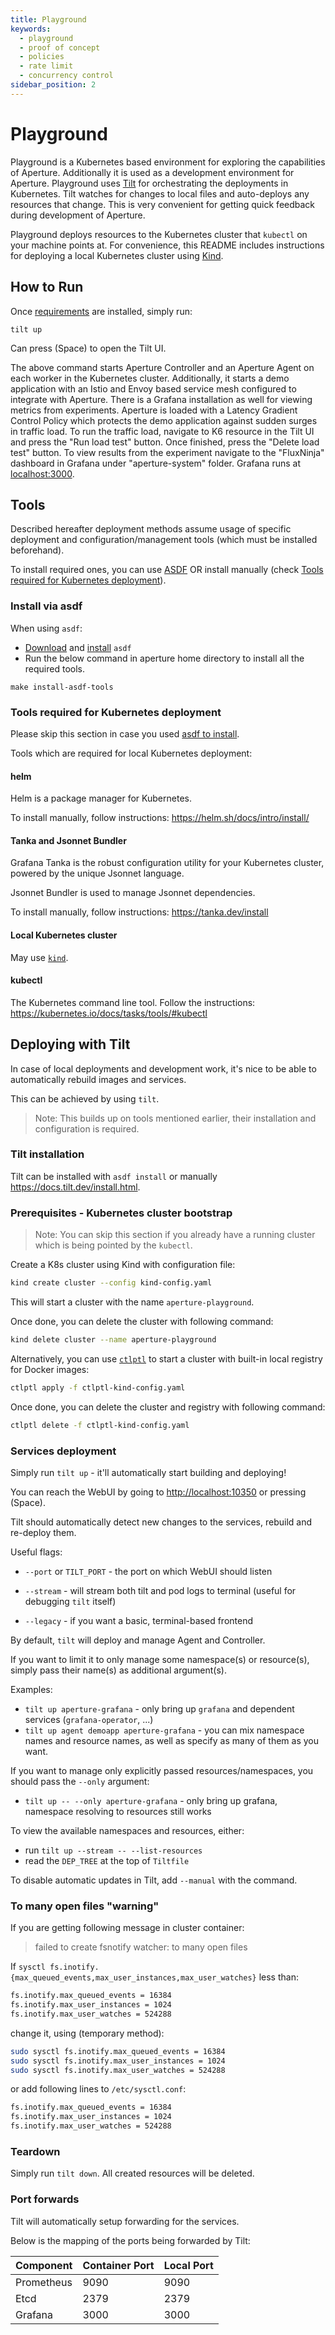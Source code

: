```yaml
---
title: Playground
keywords:
  - playground
  - proof of concept
  - policies
  - rate limit
  - concurrency control
sidebar_position: 2
---
```


# Playground

Playground is a Kubernetes based environment for exploring the capabilities of
Aperture. Additionally it is used as a development environment for Aperture.
Playground uses [Tilt](https://tilt.dev/) for orchestrating the deployments in
Kubernetes. Tilt watches for changes to local files and auto-deploys any
resources that change. This is very convenient for getting quick feedback during
development of Aperture.

Playground deploys resources to the Kubernetes cluster that `kubectl` on your
machine points at. For convenience, this README includes instructions for
deploying a local Kubernetes cluster using [Kind](https://kind.sigs.k8s.io/).

## How to Run

Once [requirements](#tools) are installed, simply run:

```
tilt up
```

Can press (Space) to open the Tilt UI.

The above command starts Aperture Controller and an Aperture Agent on each
worker in the Kubernetes cluster. Additionally, it starts a demo application
with an Istio and Envoy based service mesh configured to integrate with
Aperture. There is a Grafana installation as well for viewing metrics from
experiments. Aperture is loaded with a Latency Gradient Control Policy which
protects the demo application against sudden surges in traffic load. To run the
traffic load, navigate to K6 resource in the Tilt UI and press the "Run load
test" button. Once finished, press the "Delete load test" button. To view
results from the experiment navigate to the "FluxNinja" dashboard in Grafana
under "aperture-system" folder. Grafana runs at
[localhost:3000](http://localhost:3000).

## Tools

Described hereafter deployment methods assume usage of specific deployment and
configuration/management tools (which must be installed beforehand).

To install required ones, you can use [ASDF](https://asdf-vm.com/) OR install
manually (check
[Tools required for Kubernetes deployment](#tools-required-for-kubernetes-deployment)).

### Install via asdf

When using `asdf`:

- [Download](https://asdf-vm.com/guide/getting-started.html#_2-download-asdf) and
  [install](https://asdf-vm.com/guide/getting-started.html#_3-install-asdf)
  `asdf`
- Run the below command in aperture home directory to install all the required tools.

```
make install-asdf-tools
```

### Tools required for Kubernetes deployment

Please skip this section in case you used [asdf to install](#install-via-asdf).

Tools which are required for local Kubernetes deployment:

#### helm

Helm is a package manager for Kubernetes.

To install manually, follow instructions: <https://helm.sh/docs/intro/install/>

#### Tanka and Jsonnet Bundler

Grafana Tanka is the robust configuration utility for your Kubernetes cluster,
powered by the unique Jsonnet language.

Jsonnet Bundler is used to manage Jsonnet dependencies.

To install manually, follow instructions: <https://tanka.dev/install>

#### Local Kubernetes cluster

May use [`kind`](https://kind.sigs.k8s.io/docs/user/quick-start/).

#### kubectl

The Kubernetes command line tool. Follow the instructions:
<https://kubernetes.io/docs/tasks/tools/#kubectl>

## Deploying with Tilt

In case of local deployments and development work, it's nice to be able to
automatically rebuild images and services.

This can be achieved by using `tilt`.

> Note: This builds up on tools mentioned earlier, their installation and
> configuration is required.

### Tilt installation

Tilt can be installed with `asdf install` or manually
<https://docs.tilt.dev/install.html>.

### Prerequisites - Kubernetes cluster bootstrap

> Note: You can skip this section if you already have a running cluster which is
> being pointed by the `kubectl`.

Create a K8s cluster using Kind with configuration file:

```sh
kind create cluster --config kind-config.yaml
```

This will start a cluster with the name `aperture-playground`.

Once done, you can delete the cluster with following command:

```sh
kind delete cluster --name aperture-playground
```

Alternatively, you can use [`ctlptl`](https://github.com/tilt-dev/ctlptl) to
start a cluster with built-in local registry for Docker images:

```sh
ctlptl apply -f ctlptl-kind-config.yaml
```

Once done, you can delete the cluster and registry with following command:

```sh
ctlptl delete -f ctlptl-kind-config.yaml
```

### Services deployment

Simply run `tilt up` - it'll automatically start building and deploying!

You can reach the WebUI by going to <http://localhost:10350> or pressing
(Space).

Tilt should automatically detect new changes to the services, rebuild and
re-deploy them.

Useful flags:

- `--port` or `TILT_PORT` - the port on which WebUI should listen

- `--stream` - will stream both tilt and pod logs to terminal (useful for
  debugging `tilt` itself)

- `--legacy` - if you want a basic, terminal-based frontend

By default, `tilt` will deploy and manage Agent and Controller.

If you want to limit it to only manage some namespace(s) or resource(s), simply
pass their name(s) as additional argument(s).

Examples:

- `tilt up aperture-grafana` - only bring up `grafana` and dependent services
  (`grafana-operator`, ...)
- `tilt up agent demoapp aperture-grafana` - you can mix namespace names and
  resource names, as well as specify as many of them as you want.

If you want to manage only explicitly passed resources/namespaces, you should
pass the `--only` argument:

- `tilt up -- --only aperture-grafana` - only bring up grafana, namespace
  resolving to resources still works

To view the available namespaces and resources, either:

- run `tilt up --stream -- --list-resources`
- read the `DEP_TREE` at the top of `Tiltfile`

To disable automatic updates in Tilt, add `--manual` with the command.

### To many open files "warning"

If you are getting following message in cluster container:

> failed to create fsnotify watcher: to many open files

If `sysctl fs.inotify.{max_queued_events,max_user_instances,max_user_watches}`
less than:

```bash
fs.inotify.max_queued_events = 16384
fs.inotify.max_user_instances = 1024
fs.inotify.max_user_watches = 524288
```

change it, using (temporary method):

```bash
sudo sysctl fs.inotify.max_queued_events = 16384
sudo sysctl fs.inotify.max_user_instances = 1024
sudo sysctl fs.inotify.max_user_watches = 524288
```

or add following lines to `/etc/sysctl.conf`:

```bash
fs.inotify.max_queued_events = 16384
fs.inotify.max_user_instances = 1024
fs.inotify.max_user_watches = 524288
```

### Teardown

Simply run `tilt down`. All created resources will be deleted.

### Port forwards

Tilt will automatically setup forwarding for the services.

Below is the mapping of the ports being forwarded by Tilt:

| Component  | Container Port | Local Port |
| ---------- | -------------- | ---------- |
| Prometheus | 9090           | 9090       |
| Etcd       | 2379           | 2379       |
| Grafana    | 3000           | 3000       |
